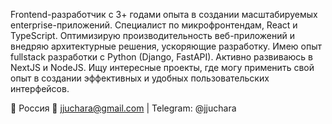 Frontend-разработчик с 3+ годами опыта в создании масштабируемых enterprise-приложений. Специалист по микрофронтендам, React и TypeScript. Оптимизирую производительность веб-приложений и внедряю архитектурные решения, ускоряющие разработку. Имею опыт fullstack разработки с Python (Django, FastAPI). Активно развиваюсь в NextJS и NodeJS. Ищу интересные проекты, где могу применить свой опыт в создании эффективных и удобных пользовательских интерфейсов.

📍 Россия
🔗 jjuchara@gmail.com | Telegram: @jjuchara
<!---
jjuchara/jjuchara is a ✨ special ✨ repository because its `README.md` (this file) appears on your GitHub profile.
You can click the Preview link to take a look at your changes.
--->
